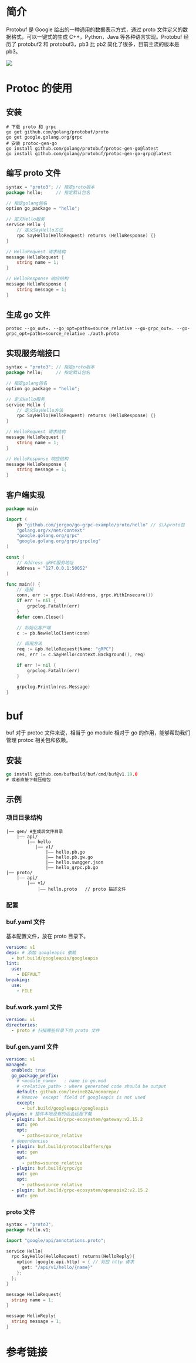 # 简介

Protobuf 是 Google 给出的一种通用的数据表示方式，通过 proto 文件定义的数据格式，可以一键式的生成 C++，Python，Java 等各种语言实现。Protobuf 经历了 protobuf2 和 protobuf3，pb3 比 pb2 简化了很多，目前主流的版本是 pb3。

![](../assets/protobuf_1.png)

# Protoc 的使用

## 安装

```shell
# 下载 proto 和 grpc
go get github.com/golang/protobuf/proto
go get google.golang.org/grpc
# 安装 protoc-gen-go 
go install github.com/golang/protobuf/protoc-gen-go@latest
go install github.com/golang/protobuf/protoc-gen-go-grpc@latest
```

## 编写 proto 文件

```go
syntax = "proto3"; // 指定proto版本
package hello;     // 指定默认包名

// 指定golang包名
option go_package = "hello";

// 定义Hello服务
service Hello {
    // 定义SayHello方法
    rpc SayHello(HelloRequest) returns (HelloResponse) {}
}

// HelloRequest 请求结构
message HelloRequest {
    string name = 1;
}

// HelloResponse 响应结构
message HelloResponse {
    string message = 1;
}
```

## 生成 go 文件

```shell
protoc --go_out=. --go_opt=paths=source_relative --go-grpc_out=. --go-grpc_opt=paths=source_relative ./auth.proto
```

## 实现服务端接口

```go
syntax = "proto3"; // 指定proto版本
package hello;     // 指定默认包名

// 指定golang包名
option go_package = "hello";

// 定义Hello服务
service Hello {
    // 定义SayHello方法
    rpc SayHello(HelloRequest) returns (HelloResponse) {}
}

// HelloRequest 请求结构
message HelloRequest {
    string name = 1;
}

// HelloResponse 响应结构
message HelloResponse {
    string message = 1;
}
```

## 客户端实现

```go
package main

import (
    pb "github.com/jergoo/go-grpc-example/proto/hello" // 引入proto包
    "golang.org/x/net/context"
    "google.golang.org/grpc"
    "google.golang.org/grpc/grpclog"
)

const (
    // Address gRPC服务地址
    Address = "127.0.0.1:50052"
)

func main() {
    // 连接
    conn, err := grpc.Dial(Address, grpc.WithInsecure())
    if err != nil {
        grpclog.Fatalln(err)
    }
    defer conn.Close()

    // 初始化客户端
    c := pb.NewHelloClient(conn)

    // 调用方法
    req := &pb.HelloRequest{Name: "gRPC"}
    res, err := c.SayHello(context.Background(), req)

    if err != nil {
        grpclog.Fatalln(err)
    }

    grpclog.Println(res.Message)
}
```



# buf

buf 对于 protoc 文件来说，相当于 go module 相对于 go 的作用，能够帮助我们管理 protoc 相关包和依赖。

## 安装

```go
go install github.com/bufbuild/buf/cmd/buf@v1.19.0
# 或者直接下载压缩包
```

## 示例

### 项目目录结构

```
|—— gen/ #生成后文件目录
    |—— api/
        |—— hello
           |—— v1/
               |—— hello.pb.go
               |—— hello.pb.gw.go
               |—— hello.swagger.json
               |—— hello_grpc.pb.go
|—— proto/
    |—— api/
        |—— v1/
            |—— hello.proto   // proto 描述文件
```



### 配置

### buf.yaml 文件

基本配置文件，放在 proto 目录下。

```yaml
version: v1
deps: # 添加 googleapis 依赖
  - buf.build/googleapis/googleapis
lint:
  use:
    - DEFAULT
breaking:
  use:
    - FILE
```

### buf.work.yaml 文件

```yaml
version: v1
directories:
  - proto # 扫描哪些目录下的 proto 文件
```

### buf.gen.yaml 文件

```yaml
version: v1
managed:
  enabled: true
  go_package_prefix:
    # <module_name>   : name in go.mod
    # <relative_path> : where generated code should be output
    default: github.com/levine824/monorepo/
    # Remove `except` field if googleapis is not used
    except:
      - buf.build/googleapis/googleapis
plugins: # 插件本地没有的话会远程下载
  - plugin: buf.build/grpc-ecosystem/gateway:v2.15.2
    out: gen
    opt:
      - paths=source_relative
  # dependencies
  - plugin: buf.build/protocolbuffers/go
    out: gen
    opt:
      - paths=source_relative
  - plugin: buf.build/grpc/go
    out: gen
    opt:
      - paths=source_relative
  - plugin: buf.build/grpc-ecosystem/openapiv2:v2.15.2
    out: gen
```

### proto 文件

```go
syntax = "proto3";
package hello.v1;

import "google/api/annotations.proto";

service Hello{
  rpc SayHello(HelloRequest) returns(HelloReply){
    option (google.api.http) = { // 对应 http 请求
      get: "/api/v1/hello/{name}"
    };
  };
}

message HelloRequest{
  string name = 1;
}

message HelloReply{
  string message = 1;
}
```

# 参考链接

[1]: https://buf.build/docs	"buf 官方文档"
[2]: https://github.com/googleapis/googleapis	"googleapis 地址"
[3]: https://grpc-ecosystem.github.io/grpc-gateway/docs/tutorials/adding_annotations/	"grpc-gateway"
[4]: https://buf.build/plugins	"buf 插件仓库"

